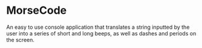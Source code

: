 # MorseCode

An easy to use console application that translates a string inputted by the user into a series of short and long beeps, as well as dashes and periods on the screen.
